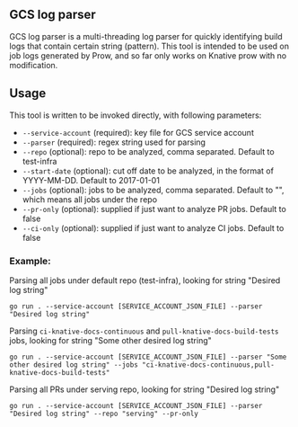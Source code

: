 ## GCS log parser

GCS log parser is a multi-threading log parser for quickly identifying build logs that contain certain string (pattern). This tool is intended to be used on job logs generated by Prow, and so far only works on Knative prow with no modification.

## Usage

This tool is written to be invoked directly, with following parameters:

- `--service-account` (required): key file for GCS service account
- `--parser` (required): regex string used for parsing
- `--repo` (optional): repo to be analyzed, comma separated. Default to test-infra
- `--start-date` (optional): cut off date to be analyzed, in the format of YYYY-MM-DD. Default to 2017-01-01
- `--jobs` (optional): jobs to be analyzed, comma separated. Default to "", which means all jobs under the repo
- `--pr-only` (optional): supplied if just want to analyze PR jobs. Default to false
- `--ci-only` (optional): supplied if just want to analyze CI jobs. Default to false

### Example:

Parsing all jobs under default repo (test-infra), looking for string "Desired log string"
```shell
go run . --service-account [SERVICE_ACCOUNT_JSON_FILE] --parser "Desired log string"
```

Parsing `ci-knative-docs-continuous` and `pull-knative-docs-build-tests` jobs, looking for string "Some other desired log string"
```shell
go run . --service-account [SERVICE_ACCOUNT_JSON_FILE] --parser "Some other desired log string" --jobs "ci-knative-docs-continuous,pull-knative-docs-build-tests"
```

Parsing all PRs under serving repo, looking for string "Desired log string"
```shell
go run . --service-account [SERVICE_ACCOUNT_JSON_FILE] --parser "Desired log string" --repo "serving" --pr-only
```
